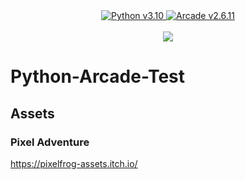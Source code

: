 <div align="center">
  <a href="https://www.python.org/">
    <img src="https://img.shields.io/badge/Python-v3.10-blue" alt="Python v3.10">
  </a>
  <a href="https://api.arcade.academy/en/2.6.11/">
    <img src="https://img.shields.io/badge/Arcade-v2.6.11-blue" alt="Arcade v2.6.11">
  </a>
</div>
<br />
<div align="center">
  <a href="https://github.com/MrTanoshii/Python-Arcade-Test/actions/workflows/python_check.yml">
    <img src="https://github.com/MrTanoshii/Python-Arcade-Test/actions/workflows/python_check.yml/badge.svg">
  </a>
</div>

# Python-Arcade-Test

## Assets

### Pixel Adventure

https://pixelfrog-assets.itch.io/

